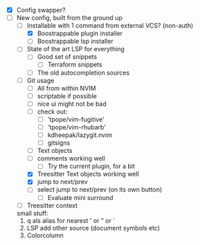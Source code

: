 - [x] Config swapper?
- [ ] New config, built from the ground up
    - [ ] Installable with 1 command from external VCS? (non-auth)
        - [x] Boostrappable plugin installer
        - [ ] Boostrappable lsp installer
    - [ ] State of the art LSP for everything
        - [ ] Good set of snippets
            - [ ] Terraform snippets
        - [ ] The old autocompletion sources
    - [ ] Git usage
        - [ ] All from within NVIM
        - [ ] scriptable if possible
        - [ ] nice ui might not be bad
        - [ ] check out:
            - [ ] 'tpope/vim-fugitive'
            - [ ] 'tpope/vim-rhubarb'
            - [ ] kdheepak/lazygit.nvim
            - [ ] gitsigns
        - [ ] Text objects
        - [ ] comments working well
            - [ ] Try the current plugin, for a bit
        - [x] Treesitter Text objects working well
        - [x] jump to next/prev
        - [ ] select jump to next/prev (on its own button)
            - [ ] Evaluate mini surround
    - [ ] Treesitter context

    small stuff:
    1. q als alias for nearest ' or " or `
    2. LSP add other source (document symbols etc)
    3. Colorcolumn

